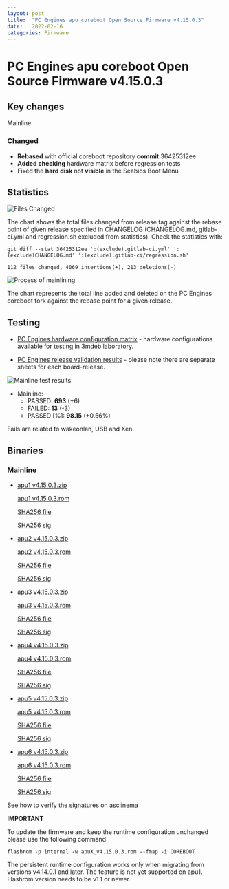 ```yaml
---
layout: post
title:  "PC Engines apu coreboot Open Source Firmware v4.15.0.3"
date:   2022-02-16
categories: Firmware
---
```


# PC Engines apu coreboot Open Source Firmware v4.15.0.3

## Key changes

Mainline:

### Changed
- **Rebased** with official coreboot repository **commit** 36425312ee
- **Added checking** hardware matrix before regression tests
- Fixed the **hard disk** not **visible** in the Seabios Boot Menu

## Statistics

![Files Changed](https://cloud.3mdeb.com/index.php/s/Jdqko3waRfydFbC/preview)

The chart shows the total files changed from release tag against the rebase
point of given release specified in CHANGELOG (CHANGELOG.md, gitlab-ci.yml
and regression.sh excluded from statistics). Check the statistics with:

```
git diff --stat 36425312ee ':(exclude).gitlab-ci.yml' ':(exclude)CHANGELOG.md' ':(exclude).gitlab-ci/regression.sh'
```

`112 files changed, 4069 insertions(+), 213 deletions(-)`

![Process of mainlining](https://cloud.3mdeb.com/index.php/s/mDP5AaXCP5aBFRc/preview)

The chart represents the total line added and deleted on the PC Engines
coreboot fork against the rebase point for a given release.

## Testing

* [PC Engines hardware configuration matrix](https://cloud.3mdeb.com/index.php/s/4n9rT4yMsKezHsR/preview) -
  hardware configurations available for testing in 3mdeb laboratory.

* [PC Engines release validation results](https://docs.google.com/spreadsheets/d/1_uRhVo9eYeZONnelymonYp444zYHT_Q_qmJEJ8_XqJc/edit#gid=0) -
  please note there are separate sheets for each board-release.

![Mainline test results](https://cloud.3mdeb.com/index.php/s/yR4Bc3cNjiKQjFE/preview)

* Mainline:
  * PASSED: **693** (+6)
  * FAILED: **13** (-3)
  * PASSED [%]: **98.15** (+0.56%)

Fails are related to wakeonlan, USB and Xen.

## Binaries

### Mainline

* [apu1 v4.15.0.3.zip](https://3mdeb.com/open-source-firmware/pcengines/apu1/apu1_v4.15.0.3.zip)

  [apu1 v4.15.0.3.rom](https://3mdeb.com/open-source-firmware/pcengines/apu1/apu1_v4.15.0.3.rom)

  [SHA256 file](https://3mdeb.com/open-source-firmware/pcengines/apu1/apu1_v4.15.0.3.SHA256)

  [SHA256 sig](https://3mdeb.com/open-source-firmware/pcengines/apu1/apu1_v4.15.0.3.SHA256.sig)

* [apu2 v4.15.0.3.zip](https://3mdeb.com/open-source-firmware/pcengines/apu2/apu2_v4.15.0.3.zip)

  [apu2 v4.15.0.3.rom](https://3mdeb.com/open-source-firmware/pcengines/apu2/apu2_v4.15.0.3.rom)

  [SHA256 file](https://3mdeb.com/open-source-firmware/pcengines/apu2/apu2_v4.15.0.3.SHA256)

  [SHA256 sig](https://3mdeb.com/open-source-firmware/pcengines/apu2/apu2_v4.15.0.3.SHA256.sig)

* [apu3 v4.15.0.3.zip](https://3mdeb.com/open-source-firmware/pcengines/apu3/apu3_v4.15.0.3.zip)

  [apu3 v4.15.0.3.rom](https://3mdeb.com/open-source-firmware/pcengines/apu3/apu3_v4.15.0.3.rom)

  [SHA256 file](https://3mdeb.com/open-source-firmware/pcengines/apu3/apu3_v4.15.0.3.SHA256)

  [SHA256 sig](https://3mdeb.com/open-source-firmware/pcengines/apu3/apu3_v4.15.0.3.SHA256.sig)

* [apu4 v4.15.0.3.zip](https://3mdeb.com/open-source-firmware/pcengines/apu4/apu4_v4.15.0.3.zip)

  [apu4 v4.15.0.3.rom](https://3mdeb.com/open-source-firmware/pcengines/apu4/apu4_v4.15.0.3.rom)

  [SHA256 file](https://3mdeb.com/open-source-firmware/pcengines/apu4/apu4_v4.15.0.3.SHA256)

  [SHA256 sig](https://3mdeb.com/open-source-firmware/pcengines/apu4/apu4_v4.15.0.3.SHA256.sig)

* [apu5 v4.15.0.3.zip](https://3mdeb.com/open-source-firmware/pcengines/apu5/apu5_v4.15.0.3.zip)

  [apu5 v4.15.0.3.rom](https://3mdeb.com/open-source-firmware/pcengines/apu5/apu5_v4.15.0.3.rom)

  [SHA256 file](https://3mdeb.com/open-source-firmware/pcengines/apu5/apu5_v4.15.0.3.SHA256)

  [SHA256 sig](https://3mdeb.com/open-source-firmware/pcengines/apu5/apu5_v4.15.0.3.SHA256.sig)

* [apu6 v4.15.0.3.zip](https://3mdeb.com/open-source-firmware/pcengines/apu6/apu6_v4.15.0.3.zip)

  [apu6 v4.15.0.3.rom](https://3mdeb.com/open-source-firmware/pcengines/apu6/apu6_v4.15.0.3.rom)

  [SHA256 file](https://3mdeb.com/open-source-firmware/pcengines/apu6/apu6_v4.15.0.3.SHA256)

  [SHA256 sig](https://3mdeb.com/open-source-firmware/pcengines/apu6/apu6_v4.15.0.3.SHA256.sig)

See how to verify the signatures on [asciinema](https://asciinema.org/a/452881)

**IMPORTANT**

To update the firmware and keep the runtime configuration unchanged please
use the following command:

```
flashrom -p internal -w apuX_v4.15.0.3.rom --fmap -i COREBOOT
```

The persistent runtime configuration works only when migrating from versions
v4.14.0.1 and later. The feature is not yet supported on apu1. Flashrom version
needs to be v1.1 or newer.
